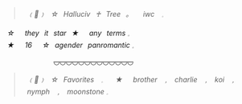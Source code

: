 > *⠀﹙💫﹚⠀☆⠀Halluciv⠀♰⠀Tree⠀。⠀⠀iwc⠀      𓈒⠀*

*⠀☆⠀⠀they⠀it⠀star⠀★⠀⠀any⠀terms   𓈒*
*⠀★⠀⠀16⠀⠀☆⠀agender⠀panromantic   𓈒*

⠀⠀⠀⠀⠀⠀⠀⠀⠀⠀~~◡◡◡◡◡◡◡◡◡◡◡◡◡~~

> *⠀﹙💫﹚⠀☆⠀Favorites⠀      𓈒⠀*
*⠀★⠀⠀brother⠀﹐⠀charlie⠀﹐⠀koi⠀﹐⠀nymph⠀﹐⠀moonstone   𓈒*
